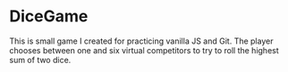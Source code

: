 # DiceGame
This is small game I created for practicing vanilla JS and Git. The player chooses between one and six virtual competitors to try to roll the highest sum of two dice.
